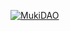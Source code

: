 [![MukiDAO](https://user-images.githubusercontent.com/102947244/166960738-1e2a53cb-0768-44d5-832f-f2dc99e8977d.jpg)](http://mukidao.io/)
